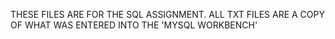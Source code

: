 THESE FILES ARE FOR THE SQL ASSIGNMENT. ALL TXT FILES ARE A COPY OF WHAT WAS ENTERED INTO THE 'MYSQL WORKBENCH'